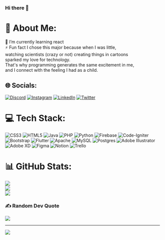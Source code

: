 ### Hi there 👋


# 💫 About Me:
🔭  I’m currently learning react<br>⚡ Fun fact I chose this major because when I was little, <br>watching scientists (crazy or not) creating things in cartoons <br>sparked my love for technology. <br>That's why programming generates the same excitement in me, <br>and I connect with the feeling I had as a child.


## 🌐 Socials:
[![Discord](https://img.shields.io/badge/Discord-%237289DA.svg?logo=discord&logoColor=white)](https://discord.gg/Spxnch) [![Instagram](https://img.shields.io/badge/Instagram-%23E4405F.svg?logo=Instagram&logoColor=white)](https://instagram.com/Spxncheese) [![LinkedIn](https://img.shields.io/badge/LinkedIn-%230077B5.svg?logo=linkedin&logoColor=white)](https://linkedin.com/in/alejandra-pérez-reyes-251b42211) [![Twitter](https://img.shields.io/badge/Twitter-%231DA1F2.svg?logo=Twitter&logoColor=white)](https://twitter.com/Spxncheese) 

# 💻 Tech Stack:
![CSS3](https://img.shields.io/badge/css3-%231572B6.svg?style=for-the-badge&logo=css3&logoColor=white) ![HTML5](https://img.shields.io/badge/html5-%23E34F26.svg?style=for-the-badge&logo=html5&logoColor=white) ![Java](https://img.shields.io/badge/java-%23ED8B00.svg?style=for-the-badge&logo=java&logoColor=white) ![PHP](https://img.shields.io/badge/php-%23777BB4.svg?style=for-the-badge&logo=php&logoColor=white) ![Python](https://img.shields.io/badge/python-3670A0?style=for-the-badge&logo=python&logoColor=ffdd54) ![Firebase](https://img.shields.io/badge/firebase-%23039BE5.svg?style=for-the-badge&logo=firebase) ![Code-Igniter](https://img.shields.io/badge/CodeIgniter-%23EF4223.svg?style=for-the-badge&logo=codeIgniter&logoColor=white) ![Bootstrap](https://img.shields.io/badge/bootstrap-%23563D7C.svg?style=for-the-badge&logo=bootstrap&logoColor=white) ![Flutter](https://img.shields.io/badge/Flutter-%2302569B.svg?style=for-the-badge&logo=Flutter&logoColor=white) ![Apache](https://img.shields.io/badge/apache-%23D42029.svg?style=for-the-badge&logo=apache&logoColor=white) ![MySQL](https://img.shields.io/badge/mysql-%2300f.svg?style=for-the-badge&logo=mysql&logoColor=white) ![Postgres](https://img.shields.io/badge/postgres-%23316192.svg?style=for-the-badge&logo=postgresql&logoColor=white) ![Adobe Illustrator](https://img.shields.io/badge/adobeillustrator-%23FF9A00.svg?style=for-the-badge&logo=adobeillustrator&logoColor=white) ![Adobe XD](https://img.shields.io/badge/Adobe%20XD-470137?style=for-the-badge&logo=Adobe%20XD&logoColor=#FF61F6) 	![Figma](https://img.shields.io/badge/figma-%23F24E1E.svg?style=for-the-badge&logo=figma&logoColor=white) ![Notion](https://img.shields.io/badge/Notion-%23000000.svg?style=for-the-badge&logo=notion&logoColor=white) ![Trello](https://img.shields.io/badge/Trello-%23026AA7.svg?style=for-the-badge&logo=Trello&logoColor=white)
# 📊 GitHub Stats:
![](https://github-readme-stats.vercel.app/api?username=spxnch&theme=vue&hide_border=false&include_all_commits=false&count_private=false)<br/>
![](https://github-readme-streak-stats.herokuapp.com/?user=spxnch&theme=vue&hide_border=false)<br/>
![](https://github-readme-stats.vercel.app/api/top-langs/?username=spxnch&theme=vue&hide_border=false&include_all_commits=false&count_private=false&layout=compact)

### ✍️ Random Dev Quote
![](https://quotes-github-readme.vercel.app/api?type=horizontal&theme=light)

---
[![](https://visitcount.itsvg.in/api?id=spxnch&icon=0&color=0)](https://visitcount.itsvg.in)

<!-- Proudly created with GPRM ( https://gprm.itsvg.in ) -->


